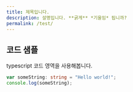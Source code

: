 ```yaml
---
title: 제목입니다.
description: 설명입니다. **굵게** *기울임* 됩니까?
permalink: /test/
---
```

## 코드 샘플
typescript 코드 영역을 사용해봅니다.
``` typescript
var someString: string = "Hello world!";
console.log(someString);
```